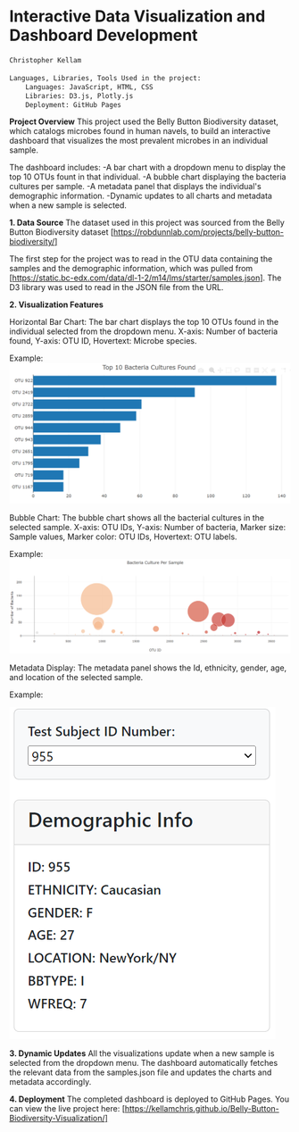 # Interactive Data Visualization and Dashboard Development
    Christopher Kellam

    Languages, Libraries, Tools Used in the project:
        Languages: JavaScript, HTML, CSS
        Libraries: D3.js, Plotly.js
        Deployment: GitHub Pages

**Project Overview**
This project used the Belly Button Biodiversity dataset, which catalogs microbes found in human navels, to build an interactive dashboard that visualizes the most prevalent microbes in an individual sample.

The dashboard includes:
-A bar chart with a dropdown menu to display the top 10 OTUs fount in that individual. 
-A bubble chart displaying the bacteria cultures per sample.
-A metadata panel that displays the individual's demographic information.
-Dynamic updates to all charts and metadata when a new sample is selected.

**1. Data Source**
The dataset used in this project was sourced from the Belly Button Biodiversity dataset [https://robdunnlab.com/projects/belly-button-biodiversity/]

The first step for the project was to read in the OTU data containing the samples and the demographic information, which was pulled from [https://static.bc-edx.com/data/dl-1-2/m14/lms/starter/samples.json]. The D3 library was used to read in the JSON file from the URL. 

**2. Visualization Features**

Horizontal Bar Chart:
The bar chart displays the top 10 OTUs found in the individual selected from the dropdown menu. X-axis: Number of bacteria found, Y-axis: OTU ID, Hovertext: Microbe species.

Example:
![Horizontal Bar Chart](bar_chart.PNG)

Bubble Chart:
The bubble chart shows all the bacterial cultures in the selected sample. X-axis: OTU IDs, Y-axis: Number of bacteria, Marker size: Sample values, Marker color: OTU IDs, Hovertext: OTU labels.

Example: 
![Bubble Chart](bubble_chart.PNG)

Metadata Display:
The metadata panel shows the Id, ethnicity, gender, age, and location of the selected sample. 

Example:

![Metadata Panel](metadata_panel.PNG)

**3. Dynamic Updates**
All the visualizations update when a new sample is selected from the dropdown menu. The dashboard automatically fetches the relevant data from the samples.json file and updates the charts and metadata accordingly.

**4. Deployment**
The completed dashboard is deployed to GitHub Pages. You can view the live project here: [https://kellamchris.github.io/Belly-Button-Biodiversity-Visualization/]